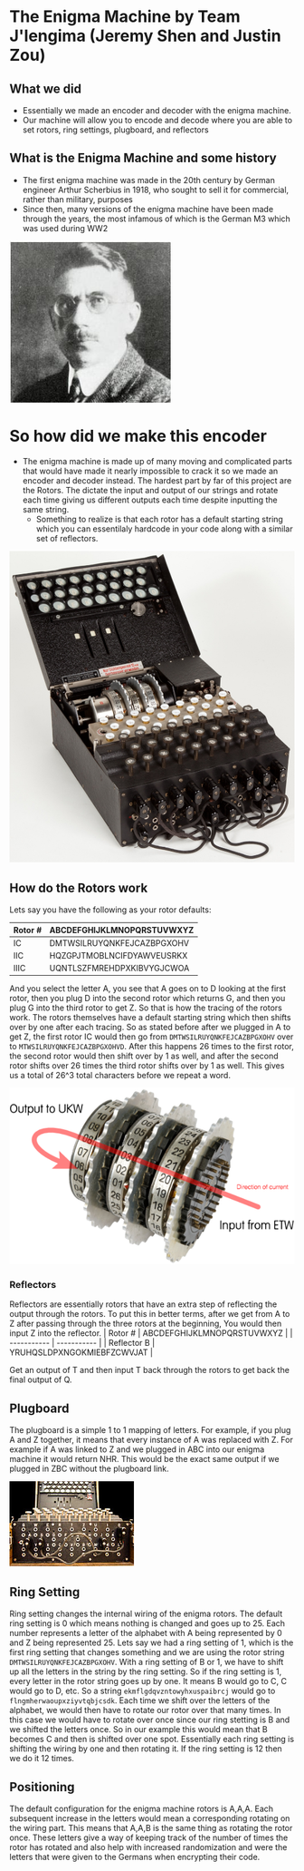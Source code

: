 # The Enigma Machine by Team J'lengima (Jeremy Shen and Justin Zou)

## What we did
- Essentially we made an encoder and decoder with the enigma machine.
- Our machine will allow you to encode and decode where you are able to set rotors, ring settings, plugboard, and reflectors

## What is the Enigma Machine and some history
- The first enigma machine was made in the 20th century by German engineer Arthur Scherbius in 1918, who sought to sell it for commercial, rather than military, purposes
- Since then, many versions of the enigma machine have been made through the years, the most infamous of which is the German M3 which was used during WW2

![Arthur Scherbius](https://github.com/jshen04/Enigma/blob/main/imgs/arthur.jpg)

# So how did we make this encoder
- The enigma machine is made up of many moving and complicated parts that would have made it nearly impossible to crack it so we made an encoder and decoder instead. The hardest part by far of this project are the Rotors. The dictate the input and output of our strings and rotate each time giving us different outputs each time despite inputting the same string.
  - Something to realize is that each rotor has a default starting string which you can essentilaly hardcode in your code along with a similar set of reflectors.

![Enigma](https://github.com/jshen04/Enigma/blob/main/imgs/enigma.jpg)
## How do the Rotors work
Lets say you have the following as your rotor defaults:

| Rotor #      | ABCDEFGHIJKLMNOPQRSTUVWXYZ  |
| ----------- | ----------- |
| IC      | DMTWSILRUYQNKFEJCAZBPGXOHV       |
| IIC   | HQZGPJTMOBLNCIFDYAWVEUSRKX        |
| IIIC  |  UQNTLSZFMREHDPXKIBVYGJCWOA | 


And you select the letter A, you see that A goes on to D looking at the first rotor, then you plug D into the second rotor which returns G, and then you plug G into the third rotor to get Z. So that is how the tracing of the rotors work. The rotors themselves have a default starting string which then shifts over by one after each tracing. So as stated before after we plugged in A to get Z, the first rotor IC would then go from ```DMTWSILRUYQNKFEJCAZBPGXOHV``` over to ```MTWSILRUYQNKFEJCAZBPGXOHVD```. After this happens 26 times to the first rotor, the second rotor would then shift over by 1 as well, and after the second rotor shifts over 26 times the third rotor shifts over by 1 as well. This gives us a total of 26^3 total characters before we repeat a word.

![Rotors](https://github.com/jshen04/Enigma/blob/main/imgs/wheels.png)
### Reflectors 
Reflectors are essentially rotors that have an extra step of reflecting the output through the rotors. To put this in better terms, after we get from A to Z after passing through the three rotors at the beginning, You would then input Z into the reflector. 
| Rotor #      | ABCDEFGHIJKLMNOPQRSTUVWXYZ  |
| ----------- | ----------- |
| Reflector B |	YRUHQSLDPXNGOKMIEBFZCWVJAT 	|

Get an output of T and then input T back through the rotors to get back the final output of Q.

## Plugboard
The plugboard is a simple 1 to 1 mapping of letters. For example, if you plug A and Z together, it means that every instance of A was replaced with Z. For example if A was linked to Z and we plugged in ABC into our enigma machine it would return NHR. This would be the exact same output if we plugged in ZBC without the plugboard link.

![Plugboard](https://github.com/jshen04/Enigma/blob/main/imgs/plugboard.jpg)

## Ring Setting
Ring setting changes the internal wiring of the enigma rotors. The default ring setting is 0 which means nothing is changed and goes up to 25. Each number represents a letter of the alphabet with A being represented by 0 and Z being represented 25. Lets say we had a ring setting of 1, which is the first ring setting that changes something and we are using the rotor string ```DMTWSILRUYQNKFEJCAZBPGXOHV```. With a ring setting of B or 1, we have to shift up all the letters in the string by the ring setting. So if the ring setting is 1, every letter in the rotor string goes up by one. It means B would go to C, C would go to D, etc. So a string ```ekmflgdqvzntowyhxuspaibrcj``` would go to ```flngmherwaoupxziyvtqbjcsdk```. Each time we shift over the letters of the alphabet, we would then have to rotate our rotor over that many times. In this case we would have to rotate over once since our ring stetting is B and we shifted the letters once. So in our example this would mean that B becomes C and then is shifted over one spot. Essentially each ring setting is shifting the wiring by one and then rotating it. If the ring setting is 12 then we do it 12 times.

## Positioning
The default configuration for the enigma machine rotors is A,A,A. Each subsequent increase in the letters would mean a corresponding rotating on the wiring part. This means that A,A,B is the same thing as rotating the rotor once. These letters give a way of keeping track of the number of times the rotor has rotated and also help with increased randomization and were the letters that were given to the Germans when encrypting their code.





